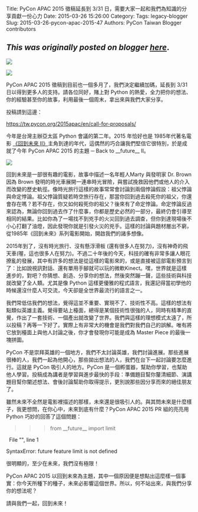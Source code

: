 Title: PyCon APAC 2015 徵稿延長到 3/31 日，需要大家一起和我們為知識的分享貢獻一份心力
Date: 2015-03-26 15:26:00
Category:
Tags: legacy-blogger
Slug: 2015-03-26-pycon-apac-2015-47
Authors: PyCon Taiwan Blogger contributors

*This was originally posted on blogger [here](https://pycontw.blogspot.com/2015/03/pycon-apac-2015-47.html)*.
---

[![](http://3.bp.blogspot.com/-bDvr1fjQ1bM/VQ2FCKwXvkI/AAAAAAAAG2Q/D6yP2tkSdck/s1600/logo.png)](http://3.bp.blogspot.com/-bDvr1fjQ1bM/VQ2FCKwXvkI/AAAAAAAAG2Q/D6yP2tkSdck/s1600/logo.png)

[![](http://2.bp.blogspot.com/-0II_PK4Ug7Y/VQ2FCBSqmBI/AAAAAAAAG2U/SF0K9vraOS4/s1600/car.png)](http://2.bp.blogspot.com/-0II_PK4Ug7Y/VQ2FCBSqmBI/AAAAAAAAG2U/SF0K9vraOS4/s1600/car.png)


PyCon APAC 2015 徵稿到目前也一個多月了，我們決定繼續加碼，延長到 3/31 日以得到更多人的支持。請各位同好，賭上對 Python 的熱愛，全力把你的想法、你的經驗甚至你的故事，利用最後一個周末，拿出來與我們大家分享。  



投稿請到這邊：  

<https://tw.pycon.org/2015apac/en/call-for-proposals/>  





今年是台灣主辦亞太區 Python 會議的第二年。2015 年恰好也是 1985年代著名電影 [《回到未來 II》](http://www.wikiwand.com/zh-hant/%E5%9B%9E%E5%88%B0%E6%9C%AA%E4%BE%86II)主角到達的年代，這偶然的巧合讓我們堅信它很特別，於是成就了今年 PyCon APAC 2015 的主題 ─ Back to \_\_future\_\_ II。  




[![](http://www.backtothefuture.com/getattachment/edc2fd17-f4ee-4143-9897-e68427a5a20a/Back-to-the-Future-Transports-Audiences)](http://www.backtothefuture.com/getattachment/edc2fd17-f4ee-4143-9897-e68427a5a20a/Back-to-the-Future-Transports-Audiences)




回到未來是一部很有趣的電影，故事中描述一名年輕人Marty 與發明家 Dr. Brown 因為 Brown 發明的時光車展開一連串時光冒險，與嘗試挽救因他們或他人的介入而改變的歷史軌徑。像時光旅行這樣的故事常常會討論到兩個悖論假設：祖父悖論與命定悖論。祖父悖論質疑若時空旅行存在，那當你回到過去殺死你的祖父，你還會存在嗎？若不存在，你又如何殺死你的祖父？後來有了命定悖論。命定悖論反過來認為，無論你回到過去作了什麼事，你都是歷史必然的一部分，最終仍會引導至相同的結果。比如你為了一場找不到兇手的火災回到過去調查，但你到達現場後不小心打翻了油燈，因此發現你就是引發火災的兇手。這樣的討論與題材層出不窮，從1985年《回到未來》系列電影開始，開啟我們的諸多想像。  



2015年到了，沒有時光旅行、沒有懸浮滑板 (還有很多人在努力)，沒有神奇的飛天車(喔，這也很多人在努力)。不過二十年後的今天，科技的確有非常多讓人眼花撩亂的發展，其中有許多的想法是從這樣的電影來的，或是直接被這部電影預言到了：比如說視訊對話、還有單用手腳就可以玩的微軟Kinect。嘿，世界就是這樣進步的，對吧？你猜想、創造、分享你的想法，然後突然蹦一聲，這些技術與科技就改變了全人類。尤其是像 Python 這樣更優雅的程式語言，我還記得當初學他的時候還沒什麼人可交流，今天卻是全世界最流行的語言之一。  



我們常低估我們的想法，覺得這並不重要、實現不了、技術性不高。這樣的想法有點類似英雄主義。覺得要站上檯面，總得是某個技術性很強的人，同時有精準的直覺，作出了一套技術、一個產出就改變了世界。我們與這樣的理想模式太遠了，所以投稿？再等一下好了。實際上有非常大的機會是我們對我們自己的誤解。唯有將它放到檯面上與他人討論之後，你才會發現你可能是成為 Master Piece 的最後一塊拼圖。  



PyCon 不是崇拜英雄的一個地方，我們不太討論英雄，我們討論進展。那些進展很棒的人，我們一起為他開心，那些拋出想法的人，我們在台下一起討論要怎麼進行。這就是 PyCon 吸引人的地方。PyCon 是一個孵蛋器，幫助你學習，也幫助他人學習。投稿成為講者是學習與進步最快的手段：準備題目幫你釐清細節、演講題目幫你闡述想法、會後討論幫助你取得提示，更別說那些因分享而來的絕佳朋友了。  



雖然未來不全然是電影裡描述的那樣，未來還是很吸引人的。與其問未來是什麼樣子，我更想問，在你心中，未來到底有什麼？PyCon APAC 2015 PR 組的亮亮用 Python 巧妙的回答了這個問題：  



>>> from \_\_future\_\_ import limit  

  File "<stdin>", line 1  

SyntaxError: future feature limit is not defined  



很明顯的，至少在未來，我們沒有極限！  



PyCon APAC 2015 以回到未來為主題，其中一個原因便是想點出這麼樣一個事實：你今天所種下的種子，未來必影響這個世界。所以，何不站出來，與我們分享你的想法呢？  



請與我們一起，回到未來！  
